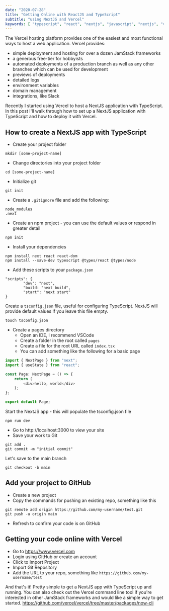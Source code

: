 ```yaml
---
date: "2020-07-28"
title: "Getting Online with ReactJS and TypeScript"
subtitle: "using NextJS and Vercel"
keywords: [ "typescript", "react", "nextjs", "javascript", "nextjs", "vercel" ]
---
```


The Vercel hosting platform provides one of the easiest and most functional ways to host a web application. Vercel provides:
* simple deployment and hosting for over a dozen JamStack frameworks
* a generous free-tier for hobbyists
* automated deployments of a production branch as well as any other branches which can be used for development
* previews of deployments
* detailed logs
* environment variables
* domain management
* integrations, like Slack

Recently I started using Vercel to host a NextJS application with TypeScript. In this post I'll walk through how to set up a NextJS application with TypeScript and how to deploy it with Vercel.

## How to create a NextJS app with TypeScript
* Create your project folder

```
mkdir [some-project-name]
```

* Change directories into your project folder

```
cd [some-project-name]
```
* Initialize git

```
git init
```
* Create a `.gitignore` file and add the following:

```
node_modules
.next
```
* Create an npm project - you can use the default values or respond in greater detail

```
npm init
```
* Install your dependencies

```
npm install next react react-dom
npm install --save-dev typescript @types/react @types/node
```
* Add these scripts to your `package.json`

```
"scripts": {
        "dev": "next",
        "build: "next build",
        "start": "next start"
}
```
Create a `tsconfig.json` file, useful for configuring TypeScript. NextJS will provide default values if you leave this file empty.

```
touch tsconfig.json
```
* Create a pages directory
    * Open an IDE, I recommend VSCode
    * Create a folder in the root called `pages`
    * Create a file for the root URL called `index.tsx`
    * You can add something like the following for a basic page

```typescript
import { NextPage } from "next";
import { useState } from "react";

const Page: NextPage = () => {
    return (
        <div>hello, world</div>
    );
};

export default Page;
```
Start the NextJS app - this will populate the tsconfig.json file
```
npm run dev
```
* Go to http://localhost:3000 to view your site
* Save your work to Git

```
git add .
git commit -m "initial commit"
```
Let's save to the main branch

```
git checkout -b main
```

## Add your project to GitHub
* Create a new project
* Copy the commands for pushing an existing repo, something like this

```
git remote add origin https://github.com/my-username/test.git
git push -u origin main
```
* Refresh to confirm your code is on GitHub

## Getting your code online with Vercel
* Go to https://www.vercel.com
* Login using GitHub or create an account
* Click to Import Project
* Import Git Repository
* Add the URL to your repo, something like `https://github.com/my-username/test`

And that's it! Pretty simple to get a NextJS app with TypeScript up and running. You can also check out the Vercel command line tool if you're interested in other JamStack frameworks and would like a simple way to get started. https://github.com/vercel/vercel/tree/master/packages/now-cli
